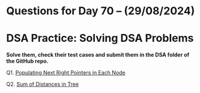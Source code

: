 # Questions for Day 70 – (29/08/2024)
# DSA Practice: Solving DSA Problems


**Solve them, check their test cases and submit them in the DSA folder of the GitHub repo.**

Q1. [Populating Next Right Pointers in Each Node](https://leetcode.com/problems/populating-next-right-pointers-in-each-node/description/)

Q2. [Sum of Distances in Tree](https://leetcode.com/problems/sum-of-distances-in-tree/description/)
